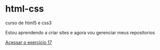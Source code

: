 # html-css
 curso de html5 e css3

 Estou aprendendo a criar sites e agora vou gerenciar  meus repositorios

<a href="https://jvvictorls.github.io/html-css/exercícios/ex0017/">Acessar o exercício 17</a>